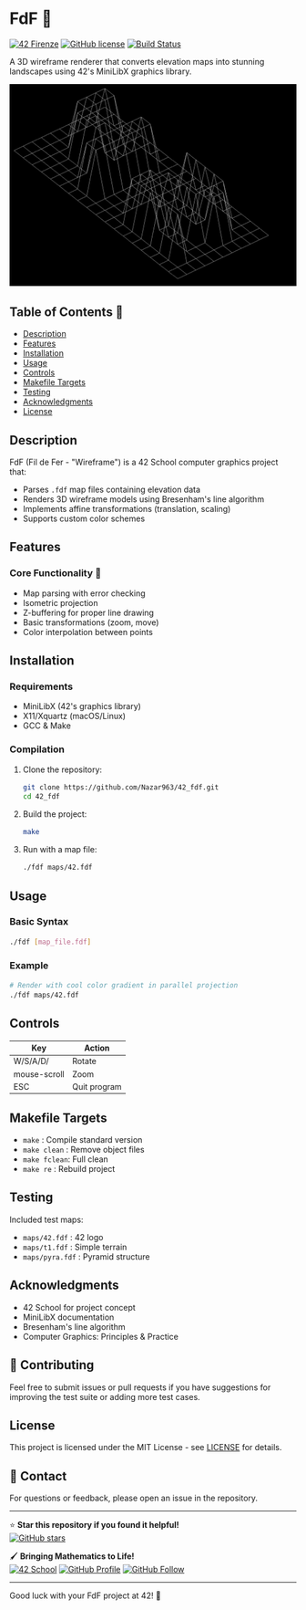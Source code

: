 # FdF 🔺

[![42 Firenze](https://img.shields.io/badge/42-Firenze-blue)](https://42firenze.it/)
[![GitHub license](https://img.shields.io/github/license/Nazar963/42_fdf)](https://github.com/Nazar963/42_fdf/blob/master/LICENSE)
[![Build Status](https://img.shields.io/github/actions/workflow/status/Nazar963/42_fdf/.github/workflows/build.yml?branch=master)](https://github.com/Nazar963/42_fdf/.github/workflows/build.yml)

A 3D wireframe renderer that converts elevation maps into stunning landscapes using 42's MiniLibX graphics library.

![FdF Example](https://raw.githubusercontent.com/Nazar963/42_fdf/master/sample-image/Screenshot-from-2025-05-28-08-52-46.png)

## Table of Contents 📖
- [Description](#description)
- [Features](#features)
- [Installation](#installation)
- [Usage](#usage)
- [Controls](#controls)
- [Makefile Targets](#makefile-targets)
- [Testing](#testing)
- [Acknowledgments](#acknowledgments)
- [License](#license)

## Description
FdF (Fil de Fer - "Wireframe") is a 42 School computer graphics project that:
- Parses `.fdf` map files containing elevation data
- Renders 3D wireframe models using Bresenham's line algorithm
- Implements affine transformations (translation, scaling)
- Supports custom color schemes

## Features

### Core Functionality 🔧
- Map parsing with error checking
- Isometric projection
- Z-buffering for proper line drawing
- Basic transformations (zoom, move)
- Color interpolation between points

## Installation

### Requirements
- MiniLibX (42's graphics library)
- X11/Xquartz (macOS/Linux)
- GCC & Make

### Compilation
1. Clone the repository:
   ```bash
   git clone https://github.com/Nazar963/42_fdf.git
   cd 42_fdf
   ```
2. Build the project:
   ```bash
   make
   ```
3. Run with a map file:
   ```bash
   ./fdf maps/42.fdf
   ```

## Usage

### Basic Syntax
```bash
./fdf [map_file.fdf]
```

### Example
```bash
# Render with cool color gradient in parallel projection
./fdf maps/42.fdf
```

## Controls
| Key              | Action                      |
|------------------|-----------------------------|
| W/S/A/D/         | Rotate                      |
| mouse-scroll     | Zoom                        |
| ESC              | Quit program                |

## Makefile Targets
- `make`       : Compile standard version
- `make clean` : Remove object files
- `make fclean`: Full clean
- `make re`    : Rebuild project

## Testing
Included test maps:
- `maps/42.fdf` : 42 logo
- `maps/t1.fdf` : Simple terrain
- `maps/pyra.fdf` : Pyramid structure

## Acknowledgments
- 42 School for project concept
- MiniLibX documentation
- Bresenham's line algorithm
- Computer Graphics: Principles & Practice

## 🤝 Contributing
Feel free to submit issues or pull requests if you have suggestions for improving the test suite or adding more test cases.

## License
This project is licensed under the MIT License - see [LICENSE](LICENSE) for details.

## 📧 Contact
For questions or feedback, please open an issue in the repository.

---
⭐ **Star this repository if you found it helpful!**  
[![GitHub stars](https://img.shields.io/github/stars/Nazar963/42_fdf?style=social)](https://github.com/Nazar963/42_fdf/stargazers)

🖌️ **Bringing Mathematics to Life!**  
[![42 School](https://img.shields.io/badge/42-profile-blue)](https://profile-v3.intra.42.fr/users/naal-jen)
[![GitHub Profile](https://img.shields.io/badge/GitHub-Nazar963-lightgrey)](https://github.com/Nazar963)
[![GitHub Follow](https://img.shields.io/github/followers/Nazar963?style=social)](https://github.com/Nazar963)

---
Good luck with your FdF project at 42! 🚀

